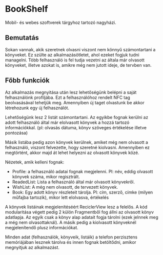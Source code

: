 # BookShelf

Mobil- és webes szoftverek tárgyhoz tartozó nagyházi.  

## Bemutatás
Sokan vannak, akik szeretnek olvasni viszont nem könnyű számontartani a könyveket. Ez
szülte az alkalmazásötletet, ahol ezeket fogjuk tudni managelni. Több felhasználó is fel tudja
vezetni az általa már olvasott könyveket, illetve azokat is, amikre még nem jutott ideje, de
tervben van.

## Főbb funkciók
Az alkalmazás megnyitása után lesz lehetőségünk belépni a saját felhasználónk profiljába.
Ezt a felhasználóhoz rendelt NFC tag beolvasásával tehetjük meg. Amennyiben új taget
olvastunk be akkor létrehozunk egy új felhasználót.

Lehetőségünk lesz 2 listát számontartani. Az egyikbe fognak kerülni az adott felhasználó
által már elolvasott könyvek a hozzá tartozó információkkal. (pl: olvasás dátuma, könyv
szöveges értékelése illetve pontozása)

Másik listába pedig azon könyvek kerülnek, amiket még nem olvasott a felhasználó, viszont
felvezette, hogy szeretné kiolvasni. Amennyiben ez megtörtént, akkor majd át lehet helyezni
az olvasott könyvek közé.

Nézetek, amik kelleni fognak:

- Profile: a felhasználó adatai fognak megjelenni. Pl: név, eddig olvasott könyvek
száma, mikor regisztrált.
- ReadedList: Lista a felhasználó által már olvasott könyvekről.
- WishList: A még nem olvasott, de tervezett könyvek.
- Book: Egy adott könyv részleteit tárolja. Pl: cím, szerző, címke (milyen műfajba
tartozik), mikor lett elolvasva, értékelés

A könyvek listáinak megjelenítéséért ReciclerView lesz a felelős. A kód modularitása végett
pedig 2 külön Fragmentből fog állni az olvasott könyv adatlapja. Az egyik csak a könyv alap
adatait fogja tárolni (ezek jelnnek meg a még nem olvasottaknál). A másik pedig a kiolvasott
könyveknél megjelenítendő plusz információkat.

Minden adat (felhasználók, könyveik, listáik) a telefon perzisztens memóriájában lesznek
tárolva és innen fognak betöltődni, amikor megnyitjuk az alkalmazást.
